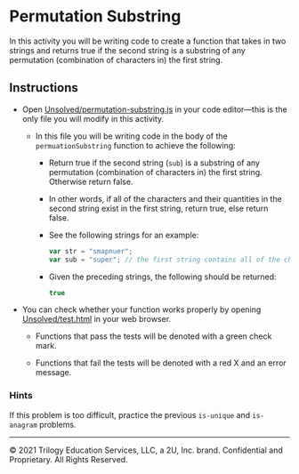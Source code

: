 # Permutation Substring

In this activity you will be writing code to create a function that takes in two strings and returns true if the second string is a substring of any permutation (combination of characters in) the first string.

## Instructions

* Open [Unsolved/permutation-substring.js](Unsolved/permutation-substring.js) in your code editor&mdash;this is the only file you will modify in this activity.

  * In this file you will be writing code in the body of the `permuationSubstring` function to achieve the following:

    * Return true if the second string (`sub`) is a substring of any permutation (combination of characters in) the first string. Otherwise return false.

    * In other words, if all of the characters and their quantities in the second string exist in the first string, return true, else return false.

    * See the following strings for an example:

      ```js
      var str = "smapnuer";
      var sub = "super"; // the first string contains all of the characters needed to make the second
      ```

    * Given the preceding strings, the following should be returned:

      ```js
      true
      ```

* You can check whether your function works properly by opening [Unsolved/test.html](Unsolved/test.html) in your web browser.

  * Functions that pass the tests will be denoted with a green check mark.

  * Functions that fail the tests will be denoted with a red X and an error message.

### Hints

If this problem is too difficult, practice the previous `is-unique` and `is-anagram` problems.

---
© 2021 Trilogy Education Services, LLC, a 2U, Inc. brand. Confidential and Proprietary. All Rights Reserved.